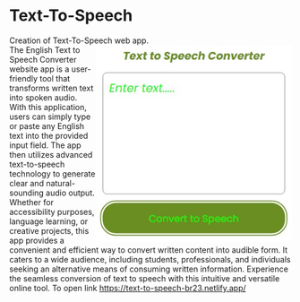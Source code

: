 # Text-To-Speech
Creation of Text-To-Speech web app.
<img align="right" alt="text-to-speech" width="350px" src="/img/text.jpg"><br>
The English Text to Speech Converter website app is a user-friendly tool that transforms written text into spoken audio. With this application, users can simply type or paste any English text into the provided input field. The app then utilizes advanced text-to-speech technology to generate clear and natural-sounding audio output. Whether for accessibility purposes, language learning, or creative projects, this app provides a convenient and efficient way to convert written content into audible form. It caters to a wide audience, including students, professionals, and individuals seeking an alternative means of consuming written information. Experience the seamless conversion of text to speech with this intuitive and versatile online tool.
To open link
https://text-to-speech-br23.netlify.app/


